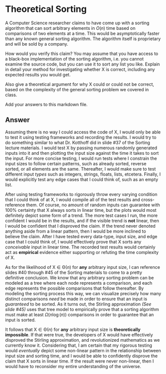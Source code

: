 # Theoretical Sorting

A Computer Science researcher claims to have come up with a sorting algorithm
that can sort arbitrary elements in $O(n)$ time based on comparisons of two
elements at a time. This would be asymptotically faster than any known general
sorting algorithm. The algorithm itself is proprietary and will be sold by a
company.

How would you verify this claim? You may assume that you have access to a
black-box implementation of the sorting algorithm, i.e. you cannot examine the
source code, but you can use it to sort any list you like. Explain in detail
your method for investigating whether X is correct, including any expected
results you would get.

Also give a theoretical argument for why X could or could not be correct, based
on the complexity of the general sorting problem we covered in class.

Add your answers to this markdown file.

## Answer

Assuming there is no way I could access the code of $\mathrm{X}$, I would only be able to test it using testing frameworks and recording the results. I would try to do something similar to what Dr. Kotthoff did in slide \#37 of the Sorting lecture materials. I would test $\mathrm{X}$ by passing numerous randomly generated inputs into it and then plotting the input size against the time it takes to sort the input. For more concise testing, I would run tests where I constrain the input sizes to follow certain patterns, such as already sorted, reverse sorted, or all elements are the same. Thereafter, I would make sure to test different input *types* such as integers, strings, floats, lists, etcetera. Finally, I would explicitly test any edge cases that I could think of, such as an empty list. 

After using testing frameworks to rigorously throw every varying condition that I could think of at $\mathrm{X}$, I would compile all of the test results and cross-reference them. Of course, no amount of random inputs can guarantee with 100\% certainty that $\mathrm{X}$ always sorts in linear time, but the plots would most definitely depict some form of a trend. The more test cases I run, the more confident I would be in the results, and if the visible trend is **not** linear, then I would be confident that I disproved the claim. If the trend never denoted anything aside from a linear pattern, then I would be more inclined to believe the claim. After I have tested every data-type, input size, and edge case that I could think of, I would effectively prove that $\mathrm{X}$ sorts any *conceivable* input in linear time. The recorded test results would certainly act as **empirical** evidence either supporting or refuting the time complexity of $\mathrm{X}$.

As for the likelihood of $\mathrm{X} \in \mathrm{\Theta}(n)$ for **any** arbitrary input size, I can reference slides \#40 through \#45 of the Sorting materials to come to a pretty definitive conclusion. We know that any arbitrary sorting problem can be modeled as a tree where each node represents a comparison, and each edge represents the possible comparisons that follow thereafter. By modeling the sorting process this way, we can visualize precisely how many distinct comparisons *need* be made in order to ensure that an input is *guaranteed* to be sorted. As it turns out, the Stirling approximation *(See slide \#45)* uses that tree model to empirically prove that a sorting algorithm must make at least $\Omega(n \log(n))$ comparisons in order to guarantee that an input is sorted.

It follows that $\mathrm{X} \in \mathrm{\Theta}(n)$ for **any** arbitrary input size is **theoretically impossible**. If that were true, the developers of $\mathrm{X}$ would have effectively disproved the Stirling approximation, and revolutionized mathematics as we currently know it. Considering that, I am certain that my rigorous testing would *eventually* depict some non-linear pattern in the relationship between input size and sorting time, and I would be able to confidently disprove the claim that $\mathrm{X}$ sorts in linear time. If the result were never non-linear, then I would have to reconsider my entire understanding of the universe.
